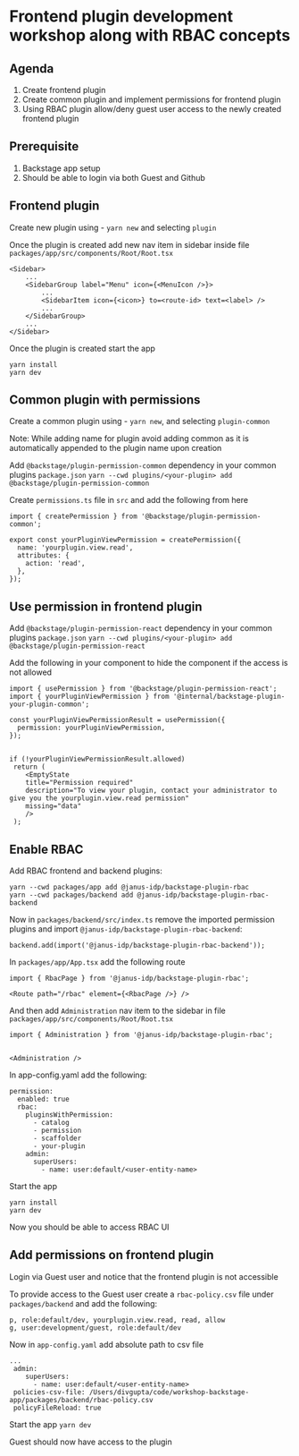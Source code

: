 # Frontend plugin development workshop along with RBAC concepts

## Agenda

1. Create frontend plugin
2. Create common plugin and implement permissions for frontend plugin
3. Using RBAC plugin allow/deny guest user access to the newly created frontend plugin

## Prerequisite

1. Backstage app setup
2. Should be able to login via both Guest and Github

## Frontend plugin

Create new plugin using - `yarn new` and selecting `plugin`

Once the plugin is created add new nav item in sidebar inside file `packages/app/src/components/Root/Root.tsx`

```
<Sidebar>
    ...
    <SidebarGroup label="Menu" icon={<MenuIcon />}>
        ...
        <SidebarItem icon={<icon>} to=<route-id> text=<label> />
        ...
    </SidebarGroup>
    ...
</Sidebar>
```

Once the plugin is created start the app

```
yarn install
yarn dev
```

## Common plugin with permissions

Create a common plugin using - `yarn new`, and selecting `plugin-common`

Note: While adding name for plugin avoid adding common as it is automatically appended to the plugin name upon creation

Add `@backstage/plugin-permission-common` dependency in your common plugins `package.json`
`yarn --cwd plugins/<your-plugin> add @backstage/plugin-permission-common`

Create `permissions.ts` file in `src` and add the following from here

```
import { createPermission } from '@backstage/plugin-permission-common';

export const yourPluginViewPermission = createPermission({
  name: 'yourplugin.view.read',
  attributes: {
    action: 'read',
  },
});
```

## Use permission in frontend plugin

Add `@backstage/plugin-permission-react` dependency in your common plugins `package.json`
`yarn --cwd plugins/<your-plugin> add @backstage/plugin-permission-react`

Add the following in your component to hide the component if the access is not allowed

```
import { usePermission } from '@backstage/plugin-permission-react';
import { yourPluginViewPermission } from '@internal/backstage-plugin-your-plugin-common';

const yourPluginViewPermissionResult = usePermission({
  permission: yourPluginViewPermission,
});


if (!yourPluginViewPermissionResult.allowed)
 return (
    <EmptyState
    title="Permission required"
    description="To view your plugin, contact your administrator to give you the yourplugin.view.read permission"
    missing="data"
    />
 );
```

## Enable RBAC

Add RBAC frontend and backend plugins:

```
yarn --cwd packages/app add @janus-idp/backstage-plugin-rbac
yarn --cwd packages/backend add @janus-idp/backstage-plugin-rbac-backend
```

Now in `packages/backend/src/index.ts` remove the imported permission plugins and import `@janus-idp/backstage-plugin-rbac-backend`:

`backend.add(import('@janus-idp/backstage-plugin-rbac-backend'));`

In `packages/app/App.tsx` add the following route

```
import { RbacPage } from '@janus-idp/backstage-plugin-rbac';

<Route path="/rbac" element={<RbacPage />} />
```

And then add `Administration` nav item to the sidebar in file `packages/app/src/components/Root/Root.tsx`

```
import { Administration } from '@janus-idp/backstage-plugin-rbac';


<Administration />
```

In app-config.yaml add the following:

```
permission:
  enabled: true
  rbac:
    pluginsWithPermission:
      - catalog
      - permission
      - scaffolder
      - your-plugin
    admin:
      superUsers:
        - name: user:default/<user-entity-name>
```

Start the app

```
yarn install
yarn dev
```

Now you should be able to access RBAC UI

## Add permissions on frontend plugin

Login via Guest user and notice that the frontend plugin is not accessible

To provide access to the Guest user create a `rbac-policy.csv` file under `packages/backend` and add the following:

```
p, role:default/dev, yourplugin.view.read, read, allow
g, user:development/guest, role:default/dev
```

Now in `app-config.yaml` add absolute path to csv file

```
...
 admin:
    superUsers:
      - name: user:default/<user-entity-name>
 policies-csv-file: /Users/divgupta/code/workshop-backstage-app/packages/backend/rbac-policy.csv
 policyFileReload: true
```

Start the app `yarn dev`

Guest should now have access to the plugin
